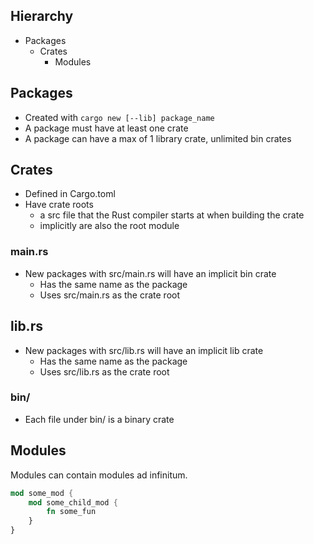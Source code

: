 ## Hierarchy
- Packages
	- Crates
		- Modules

## Packages
- Created with `cargo new [--lib] package_name`
- A package must have at least one crate
- A package can have a max of 1 library crate, unlimited bin crates

## Crates
- Defined in Cargo.toml
- Have crate roots
	- a src file that the Rust compiler starts at when building the crate
	- implicitly are also the root module

### main.rs
- New packages with src/main.rs will have an implicit bin crate
	- Has the same name as the package
	- Uses src/main.rs as the crate root

## lib.rs
- New packages with src/lib.rs will have an implicit lib crate
	- Has the same name as the package
	- Uses src/lib.rs as the crate root

### bin/
- Each file under bin/ is a binary crate 

## Modules
Modules can contain modules ad infinitum.
```rust
mod some_mod {
	mod some_child_mod {
		fn some_fun
	}
}
```

